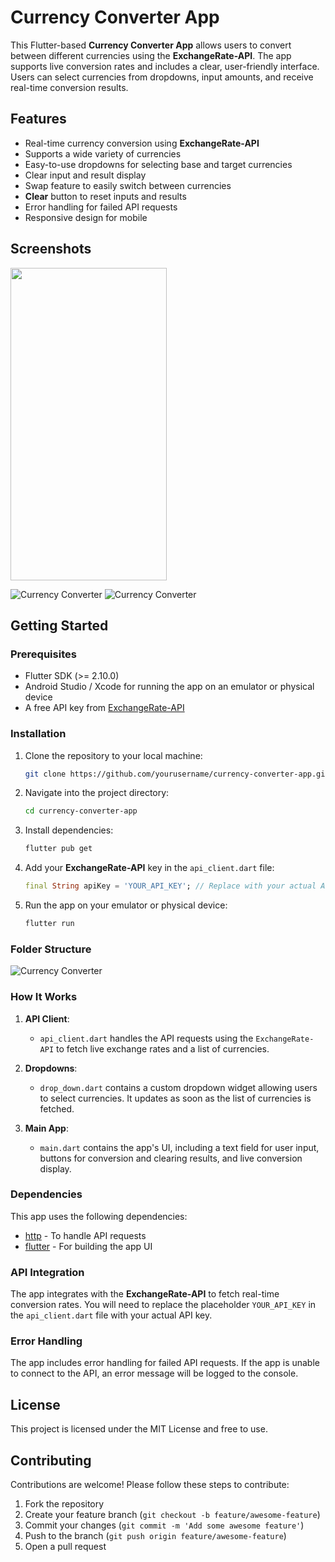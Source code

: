 # Currency Converter App

This Flutter-based **Currency Converter App** allows users to convert between different currencies using the **ExchangeRate-API**. The app supports live conversion rates and includes a clear, user-friendly interface. Users can select currencies from dropdowns, input amounts, and receive real-time conversion results.

## Features

- Real-time currency conversion using **ExchangeRate-API**
- Supports a wide variety of currencies
- Easy-to-use dropdowns for selecting base and target currencies
- Clear input and result display
- Swap feature to easily switch between currencies
- **Clear** button to reset inputs and results
- Error handling for failed API requests
- Responsive design for mobile

## Screenshots
<img src="https://github.com/hassaanmustafavi/currency_convertor/blob/main/lib/assets/ScreenShots/ScreenShot_1.jpg" width="250" height="500"/>

![Currency Converter](https://github.com/hassaanmustafavi/currency_convertor/blob/main/lib/assets/ScreenShots/ScreenShot_1.jpg)
![Currency Converter](https://github.com/hassaanmustafavi/currency_convertor/blob/main/lib/assets/ScreenShots/ScreenShot_2.jpg)

## Getting Started

### Prerequisites

- Flutter SDK (>= 2.10.0)
- Android Studio / Xcode for running the app on an emulator or physical device
- A free API key from [ExchangeRate-API](https://www.exchangerate-api.com/)

### Installation

1. Clone the repository to your local machine:

    ```bash
    git clone https://github.com/yourusername/currency-converter-app.git
    ```

2. Navigate into the project directory:

    ```bash
    cd currency-converter-app
    ```

3. Install dependencies:

    ```bash
    flutter pub get
    ```

4. Add your **ExchangeRate-API** key in the `api_client.dart` file:

    ```dart
    final String apiKey = 'YOUR_API_KEY'; // Replace with your actual API key
    ```

5. Run the app on your emulator or physical device:

    ```bash
    flutter run
    ```

### Folder Structure
![Currency Converter](https://github.com/hassaanmustafavi/currency_convertor/blob/main/lib/assets/ScreenShots/Folder_Structure.jpg)


### How It Works

1. **API Client**:
   - `api_client.dart` handles the API requests using the `ExchangeRate-API` to fetch live exchange rates and a list of currencies.
   
2. **Dropdowns**:
   - `drop_down.dart` contains a custom dropdown widget allowing users to select currencies. It updates as soon as the list of currencies is fetched.

3. **Main App**:
   - `main.dart` contains the app's UI, including a text field for user input, buttons for conversion and clearing results, and live conversion display.

### Dependencies

This app uses the following dependencies:

- [http](https://pub.dev/packages/http) - To handle API requests
- [flutter](https://flutter.dev/) - For building the app UI

### API Integration

The app integrates with the **ExchangeRate-API** to fetch real-time conversion rates. You will need to replace the placeholder `YOUR_API_KEY` in the `api_client.dart` file with your actual API key.

### Error Handling

The app includes error handling for failed API requests. If the app is unable to connect to the API, an error message will be logged to the console.

## License

This project is licensed under the MIT License and free to use.

## Contributing

Contributions are welcome! Please follow these steps to contribute:

1. Fork the repository
2. Create your feature branch (`git checkout -b feature/awesome-feature`)
3. Commit your changes (`git commit -m 'Add some awesome feature'`)
4. Push to the branch (`git push origin feature/awesome-feature`)
5. Open a pull request


